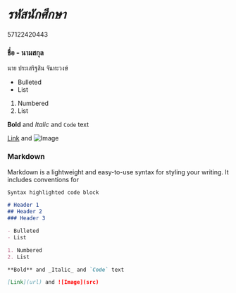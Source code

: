 # _รหัสนักศึกษา_
57122420443
### **ชื่อ - นามสกุล**
นาย ประเสริฐสิน จันทะวงษ์

- Bulleted
- List

1. Numbered
2. List

**Bold** and _Italic_ and `Code` text

[Link](url) and ![Image](src)

### Markdown

Markdown is a lightweight and easy-to-use syntax for styling your writing. It includes conventions for

```markdown
Syntax highlighted code block

# Header 1
## Header 2
### Header 3

- Bulleted
- List

1. Numbered
2. List

**Bold** and _Italic_ and `Code` text

[Link](url) and ![Image](src)
